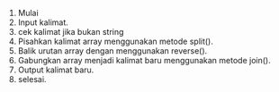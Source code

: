 1. Mulai
2. Input kalimat.
3. cek kalimat jika bukan string
4. Pisahkan kalimat array menggunakan metode split().
5. Balik urutan array dengan menggunakan reverse().
6. Gabungkan array menjadi kalimat baru menggunakan metode join().
7. Output kalimat baru.
8. selesai.
